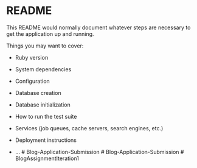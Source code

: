 # README

This README would normally document whatever steps are necessary to get the
application up and running.

Things you may want to cover:

* Ruby version

* System dependencies

* Configuration

* Database creation

* Database initialization

* How to run the test suite

* Services (job queues, cache servers, search engines, etc.)

* Deployment instructions

* ...
#   B l o g - A p p l i c a t i o n - S u b m i s s i o n  
 #   B l o g - A p p l i c a t i o n - S u b m i s s i o n  
 #   B l o g A s s i g n m e n t I t e r a t i o n 1  
 